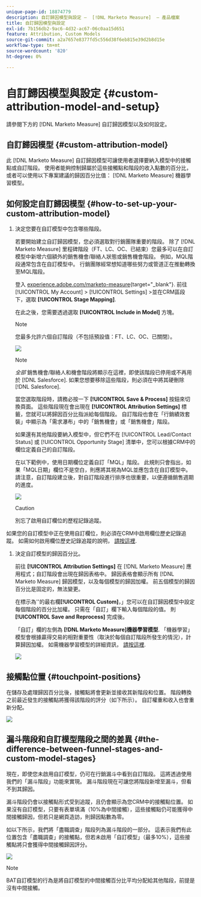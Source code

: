 ```yaml
---
unique-page-id: 18874779
description: 自訂歸因模型與設定 —  [!DNL Marketo Measure]  — 產品檔案
title: 自訂歸因模型與設定
exl-id: 7b156db2-9ac6-4d32-ac67-06c0aa15d651
feature: Attribution, Custom Models
source-git-commit: a2a7657e8377fd5c556d38f6eb815e39d2b8d15e
workflow-type: tm+mt
source-wordcount: '820'
ht-degree: 0%

---
```


# 自訂歸因模型與設定 {#custom-attribution-model-and-setup}

請參閱下方的 [!DNL Marketo Measure] 自訂歸因模型以及如何設定。

## 自訂歸因模型 {#custom-attribution-model}

此 [!DNL Marketo Measure] 自訂歸因模型可讓使用者選擇要納入模型中的接觸點或自訂階段。 使用者能夠控制歸屬於這些接觸點和階段的收入點數的百分比，或者可以使用以下專案建議的歸因百分比值： [!DNL Marketo Measure] 機器學習模型。

## 如何設定自訂歸因模型 {#how-to-set-up-your-custom-attribution-model}

1. 決定您要在自訂模型中包含哪些階段。

   若要開始建立自訂歸因模型，您必須選取對行銷團隊重要的階段。 除了 [!DNL Marketo Measure] 里程碑階段（FT、LC、OC、已結束）您最多可以在自訂模型中新增六個額外的銷售機會/聯絡人狀態或銷售機會階段。 例如，MQL階段通常包含在自訂模型中。 行銷團隊經常想知道哪些努力或管道正在推動轉換至MQL階段。

   登入 [experience.adobe.com/marketo-measure](https://experience.adobe.com/marketo-measure){target="_blank"}. 前往 [!UICONTROL My Account] > [!UICONTROL Settings] >並在CRM區段下，選取 **[!UICONTROL Stage Mapping]**.

   在此之後，您需要透過選取 **[!UICONTROL Include in Model]** 方塊。

   >[!NOTE]
   >
   >您最多允許六個自訂階段（不包括預設值：FT、LC、OC、已關閉）。

   ![](assets/1-1.png)

   >[!NOTE]
   >
   >_全部_ 銷售機會/聯絡人和機會階段將顯示在這裡，即使該階段已停用或不再用於 [!DNL Salesforce]. 如果您想要移除這些階段，則必須在中將其硬刪除 [!DNL Salesforce].

   當您選取階段時，請務必按一下 **[!UICONTROL Save & Process]** 按鈕來切換頁面。 這些階段現在會出現在 **[!UICONTROL Attribution Settings]** 標籤，您就可以將歸因百分比指派給每個階段。 自訂階段也會在「行銷績效套裝」中顯示為「需求瀑布」中的「銷售機會」或「銷售機會」階段。

   如果還有其他階段要納入模型中，但它們不在 [!UICONTROL Lead/Contact Status] 或 [!UICONTROL Opportunity Stage] 清單中，您可以根據CRM中的欄位定義自己的自訂階段。

   在以下範例中，使用日期欄位定義自訂「MQL」階段。 此規則只會指出，如果「MQL日期」欄位不是空白，則應將其視為MQL並應包含在自訂模型中。 請注意，自訂階段建立後，對自訂階段進行排序也很重要，以便遵循銷售週期的進度。

   ![](assets/2-1.png)

   >[!CAUTION]
   >
   >別忘了啟用自訂欄位的歷程記錄追蹤。

如果您的自訂模型中正在使用自訂欄位，則必須在CRM中啟用欄位歷史記錄追蹤。 如需如何啟用欄位歷史記錄追蹤的說明， [請按這裡](/help/advanced-marketo-measure-features/custom-attribution-models/custom-model-setup-enable-field-history-tracking.md).

1. 決定自訂模型的歸因百分比。

   前往 **[!UICONTROL Attribution Settings]** 在 [!DNL Marketo Measure] 應用程式；自訂階段會出現在歸因表格中。 歸因表格會顯示所有 [!DNL Marketo Measure] 歸因模型，以及每個模型的歸因加權。 前五個模型的歸因百分比是固定的，無法變更。

   在標示為&#39;&#39;的最右欄&#x200B;**[!UICONTROL Custom]**，」您可以在自訂歸因模型中設定每個階段的百分比加權。 只需在「自訂」欄下輸入每個階段的值。 則 **[!UICONTROL Save and Reprocess]** 完成後。

   「自訂」欄的左側為 **[!DNL Marketo Measure]機器學習模型**. 「機器學習」模型會根據贏得交易的相對重要性（取決於每個自訂階段所發生的情況），計算歸因加權。 如需機器學習模型的詳細資訊， [請按這裡](/help/advanced-marketo-measure-features/custom-attribution-models/machine-learning-model-faq.md).

   ![](assets/3.png)

## 接觸點位置 {#touchpoint-positions}

在儲存及處理歸因百分比後，接觸點將會更新並接收其新階段和位置。 階段轉換之前最近發生的接觸點將獲得該階段的評分（如下所示）。 自訂權重和收入也會重新分配。

![](assets/4.png)

## 漏斗階段和自訂模型階段之間的差異 {#the-difference-between-funnel-stages-and-custom-model-stages}

現在，即使您未啟用自訂模型，仍可在行銷漏斗中看到自訂階段。 這將透過使用我們的「漏斗階段」功能來實現。 漏斗階段現在可讓您將階段新增至漏斗，但看不到其歸因。

漏斗階段仍會以接觸點形式受到追蹤，且仍會顯示為您CRM中的接觸點位置。 如果沒有自訂模型，只要有表單填滿（10%為中間接觸），這些接觸點仍可能獲得中間接觸歸因，但若只是網頁造訪，則歸因點數為零。

如以下所示，我們將「盡職調查」階段列為漏斗階段的一部分。 這表示我們有此位置包含「盡職調查」的接觸點，但若未啟用「自訂模型」（最多10%），這些接觸點將只會獲得中間接觸歸因評分。

![](assets/5.png)

>[!NOTE]
>
>BAT自訂模型的行為是將自訂模型的中間接觸百分比平均分配給其他階段，前提是沒有中間接觸。
